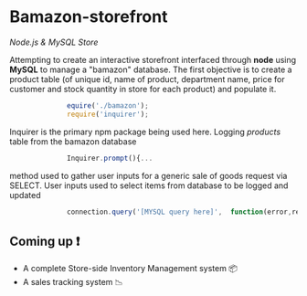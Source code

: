 # Bamazon-storefront
*Node.js &amp; MySQL Store*

Attempting to create an interactive storefront interfaced through **node** using **MySQL** to manage a "bamazon" database. 
The first objective is to create a product table (of unique id, name of product, department name, price for customer and stock quantity in store for each product) and populate it. 



``` javascript
              equire('./bamazon');
              require('inquirer');
```
Inquirer is the primary npm package being used here. Logging *products* table from the bamazon database

``` javascript
              Inquirer.prompt(){...
```
method used to gather user inputs for a generic sale of goods request via SELECT. 
User inputs used to select items from database to be logged and updated
```javascript
              connection.query('[MYSQL query here]',  function(error,result){ ...
```

## Coming up     :exclamation:
* A complete Store-side Inventory Management system   :package:
* A sales tracking system   :chart_with_downwards_trend:


